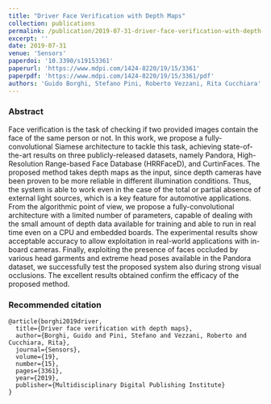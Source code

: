 ```yaml
---
title: "Driver Face Verification with Depth Maps"
collection: publications
permalink: /publication/2019-07-31-driver-face-verification-with-depth-maps
excerpt: ''
date: 2019-07-31
venue: 'Sensors'
paperdoi: '10.3390/s19153361'
paperurl: 'https://www.mdpi.com/1424-8220/19/15/3361'
paperpdf: 'https://www.mdpi.com/1424-8220/19/15/3361/pdf'
authors: 'Guido Borghi, Stefano Pini, Roberto Vezzani, Rita Cucchiara'
---
```

### Abstract
Face verification is the task of checking if two provided images contain the face of the same person or not. In this 
work, we propose a fully-convolutional Siamese architecture to tackle this task, achieving state-of-the-art results on 
three publicly-released datasets, namely Pandora, High-Resolution Range-based Face Database (HRRFaceD), and 
CurtinFaces. The proposed method takes depth maps as the input, since depth cameras have been proven to be more 
reliable in different illumination conditions. Thus, the system is able to work even in the case of the total or 
partial absence of external light sources, which is a key feature for automotive applications. From the algorithmic 
point of view, we propose a fully-convolutional architecture with a limited number of parameters, capable of dealing 
with the small amount of depth data available for training and able to run in real time even on a CPU and embedded 
boards. The experimental results show acceptable accuracy to allow exploitation in real-world applications with 
in-board cameras. Finally, exploiting the presence of faces occluded by various head garments and extreme head poses 
available in the Pandora dataset, we successfully test the proposed system also during strong visual occlusions. The 
excellent results obtained confirm the efficacy of the proposed method. 

### Recommended citation
```
@article{borghi2019driver,
  title={Driver face verification with depth maps},
  author={Borghi, Guido and Pini, Stefano and Vezzani, Roberto and Cucchiara, Rita},
  journal={Sensors},
  volume={19},
  number={15},
  pages={3361},
  year={2019},
  publisher={Multidisciplinary Digital Publishing Institute}
}
```
